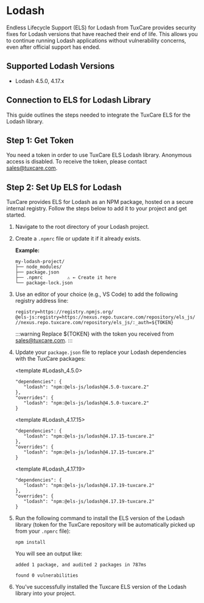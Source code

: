 # Lodash

Endless Lifecycle Support (ELS) for Lodash from TuxCare provides security fixes for Lodash versions that have reached their end of life. This allows you to continue running Lodash applications without vulnerability concerns, even after official support has ended.


## Supported Lodash Versions

* Lodash 4.5.0, 4.17.x

## Connection to ELS for Lodash Library

This guide outlines the steps needed to integrate the TuxCare ELS for the Lodash library.

## Step 1: Get Token

You need a token in order to use TuxCare ELS Lodash library. Anonymous access is disabled. To receive the token, please contact [sales@tuxcare.com](mailto:sales@tuxcare.com).

## Step 2: Set Up ELS for Lodash

TuxCare provides ELS for Lodash as an NPM package, hosted on a secure internal registry. Follow the steps below to add it to your project and get started.

1. Navigate to the root directory of your Lodash project.
2. Create a `.npmrc` file or update it if it already exists.

   **Example:**

   ```text
   my-lodash-project/
   ├── node_modules/
   ├── package.json
   ├── .npmrc         ⚠️ ← Create it here
   └── package-lock.json
   ```

3. Use an editor of your choice (e.g., VS Code) to add the following registry address line:

   <CodeWithCopy>

   ```text
   registry=https://registry.npmjs.org/
   @els-js:registry=https://nexus.repo.tuxcare.com/repository/els_js/
   //nexus.repo.tuxcare.com/repository/els_js/:_auth=${TOKEN}
   ```

   </CodeWithCopy>

   :::warning
   Replace ${TOKEN} with the token you received from [sales@tuxcare.com](mailto:sales@tuxcare.com).
   :::

4. Update your `package.json` file to replace your Lodash dependencies with the TuxCare packages:

   <TableTabs label="Choose Lodash version: " >

     <template #Lodash_4.5.0>

     <CodeWithCopy>

     ```text
     "dependencies": {
        "lodash": "npm:@els-js/lodash@4.5.0-tuxcare.2"
     },
     "overrides": {
        "lodash": "npm:@els-js/lodash@4.5.0-tuxcare.2"
     }
     ```

     </CodeWithCopy>

     </template>

     <template #Lodash_4.17.15>

     <CodeWithCopy>

     ```text
     "dependencies": {
        "lodash": "npm:@els-js/lodash@4.17.15-tuxcare.2"
     },
     "overrides": {
        "lodash": "npm:@els-js/lodash@4.17.15-tuxcare.2"
     }
     ```

     </CodeWithCopy>

     </template>

     <template #Lodash_4.17.19>

     <CodeWithCopy>

     ```text
     "dependencies": {
        "lodash": "npm:@els-js/lodash@4.17.19-tuxcare.2"
     },
     "overrides": {
        "lodash": "npm:@els-js/lodash@4.17.19-tuxcare.2"
     }
     ```

     </CodeWithCopy>

     </template>

   </TableTabs>

5. Run the following command to install the ELS version of the Lodash library (token for the TuxCare repository will be automatically picked up from your `.npmrc` file):

   <CodeWithCopy>

   ```text
   npm install
   ```

   </CodeWithCopy>

   You will see an output like:

   ```text
   added 1 package, and audited 2 packages in 787ms

   found 0 vulnerabilities
   ```

6. You've successfully installed the Tuxcare ELS version of the Lodash library into your project.

